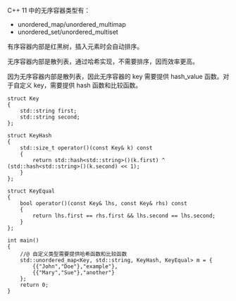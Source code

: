 C++ 11 中的无序容器类型有：

- unordered_map/unordered_multimap
- unordered_set/unordered_multiset

有序容器内部是红黑树，插入元素时会自动排序。

无序容器内部是散列表，通过哈希实现，不需要排序，因而效率更高。

因为无序容器内部是散列表，因此无序容器的 key 需要提供 hash_value 函数。对于自定义 key，需要提供 hash 函数和比较函数。

```
struct Key
{
	std::string first;
	std::string second;
};

struct KeyHash
{
	std::size_t operator()(const Key& k) const
	{
		return std::hash<std::string>()(k.first) ^ (std::hash<std::string>()(k.second) << 1);
	}
};

struct KeyEqual
{
	bool operator()(const Key& lhs, const Key& rhs) const
	{
		return lhs.first == rhs.first && lhs.second == lhs.second;
	}
};

int main()
{
	//@ 自定义类型需要提供哈希函数和比较函数
	std::unordered_map<Key, std::string, KeyHash, KeyEqual> m = {
		{{"John","Doe"},"example"},
		{{"Mary","Sue"},"another"}
	};
	return 0;
}
```









